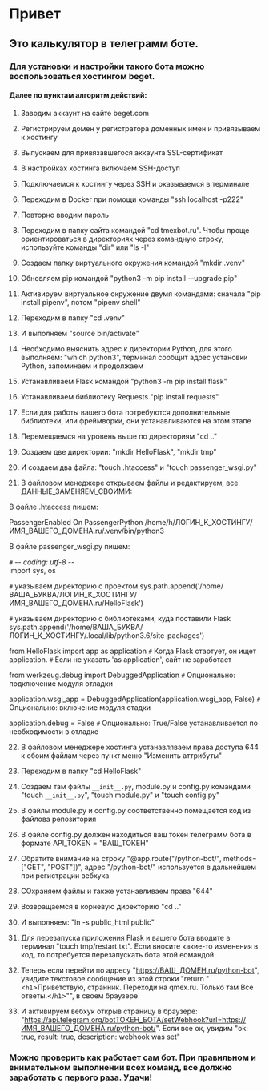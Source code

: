 # Привет

## Это калькулятор в телеграмм боте.

### Для установки и настройки такого бота можно воспользоваться хостингом beget.

#### Далее по пунктам алгоритм действий:


1. Заводим аккаунт на сайте beget.com
2. Регистрируем домен у регистратора доменных имен и привязываем к хостингу
3. Выпускаем для привязавшегося аккаунта SSL-сертификат

4. В настройках хостинга включаем SSH-доступ
5. Подключаемся к хостингу через SSH и оказываемся в терминале
6. Переходим в Docker при помощи команды "ssh localhost -p222"
7. Повторно вводим пароль
8. Переходим в папку сайта командой "cd tmexbot.ru". Чтобы проще ориентироваться в директориях через командную строку, используйте команды "dir" или "ls -l"
9. Создаем папку виртуального окружения командой "mkdir .venv"
10. Обновляем pip командой "python3 -m pip install --upgrade pip"
11. Активируем виртуальное окружение двумя командами: сначала "pip install pipenv", потом "pipenv shell"
12. Переходим в папку "cd .venv"
13. И выполняем "source bin/activate"
14. Необходимо выяснить адрес к директории Python, для этого выполняем: "which python3", терминал сообщит адрес установки Python, запоминаем и продолжаем
15. Устанавливаем Flask командой "python3 -m pip install flask"
16. Устанавливаем библиотеку Requests "pip install requests"
17. Если для работы вашего бота потребуются дополнительные библиотеки, или фреймворки, они устанавливаются на этом этапе
18. Перемещаемся на уровень выше по директориям "cd .."
19. Создаем две директории: "mkdir HelloFlask", "mkdir tmp"
20. И создаем два файла: "touch .htaccess" и "touch passenger_wsgi.py"
21. В файловом менеджере открываем файлы и редактируем, все ДАННЫЕ_ЗАМЕНЯЕМ_СВОИМИ:

В файле .htaccess пишем:

PassengerEnabled On
PassengerPython /home/h/ЛОГИН_К_ХОСТИНГУ/ИМЯ_ВАШЕГО_ДОМЕНА.ru/.venv/bin/python3

В файле passenger_wsgi.py пишем: 

`#` -*- coding: utf-8 -*-                                 
import sys, os

`#` указываем директорию с проектом 
sys.path.append('/home/ВАША_БУКВА/ЛОГИН_К_ХОСТИНГУ/ИМЯ_ВАШЕГО_ДОМЕНА.ru/HelloFlask') 

`#` указываем директорию с библиотеками, куда поставили Flask
sys.path.append('/home/ВАША_БУКВА/ЛОГИН_К_ХОСТИНГУ/.local/lib/python3.6/site-packages') 

from HelloFlask import app as application
`#` Когда Flask стартует, он ищет application. 
`#` Если не указать 'as application', сайт не заработает

from werkzeug.debug import DebuggedApplication
`#` Опционально: подключение модуля отладки 

application.wsgi_app = DebuggedApplication(application.wsgi_app, False)
`#` Опционально: включение модуля отадки

application.debug = False
`#` Опционально: True/False устанавливается по необходимости в отладке 

22. В файловом менеджере хостинга устанавляваем права доступа 644 к обоим файлам через пункт меню "Изменить аттрибуты"

23. Переходим в папку "cd HelloFlask"
24. Создаем там файлы `__init__.py`, module.py и config.py командами "touch `__init__.py`", "touch module.py" и "touch config.py"
25. В файлы module.py и config.py соответственно помещается код из файлова репозитория
26. В файле config.py должен находиться ваш токен телеграмм бота в формате API_TOKEN = "ВАШ_ТОКЕН"
27. Обратите внимание на строку "@app.route("/python-bot/", methods=["GET", "POST"])", адрес "/python-bot/" используется в дальнейшем при регистрации вебхука
28. СОхраняем файлы и также устанавливаем права "644"
29. Возвращаемся в корневую директорию "cd .."
30. И выполняем: "ln -s public_html public"
31. Для перезапуска приложения Flask и вашего бота вводите в терминал "touch tmp/restart.txt". Если вносите какие-то изменения в код, то потребуется перезапускать бота этой еомандой
32. Теперь если перейти по адресу "https://ВАШ_ДОМЕН.ru/python-bot", увидите текстовое сообщение из этой строки "return "<`h1`>Приветствую, странник. Переходи на qmex.ru. Только там Все ответы.</`h1`>"", в своем браузере
33. И активируем вебхук открыв страницу в браузере: "https://api.telegram.org/botТОКЕН_БОТА/setWebhook?url=https://ИМЯ_ВАШЕГО_ДОМЕНА.ru/python-bot/". Если все ок, увидим "ok: true, result: true, description: webhook was set"

### Можно проверить как работает сам бот. При правильном и внимательном выполнении всех команд, все должно заработать с первого раза. Удачи!